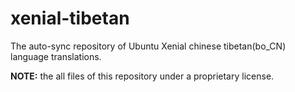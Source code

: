 # xenial-tibetan

The auto-sync repository of Ubuntu Xenial chinese tibetan(bo_CN) language translations.

**NOTE:** the all files of this repository under a proprietary license.
 